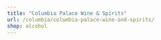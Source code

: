 ```yaml
---
title: "Columbia Palace Wine & Spirits"
url: /columbia/columbia-palace-wine-and-spirits/
shop: alcohol
---
```

